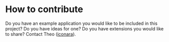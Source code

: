 # How to contribute #

Do you have an example application you would like to be included in this project? Do you have ideas for one? Do you have extensions you would like to share? Contact Theo ([iconara](http://code.google.com/u/iconara/)).